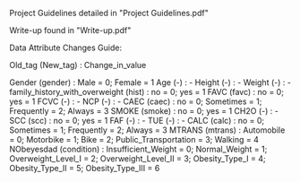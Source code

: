 Project Guidelines detailed in "Project Guidelines.pdf"

Write-up found in "Write-up.pdf"



Data Attribute Changes Guide:

Old_tag (New_tag) : Change_in_value

Gender (gender) : Male = 0; Female = 1
Age (-) : -
Height (-) : -
Weight (-) : -
family_history_with_overweight (hist) : no = 0; yes = 1
FAVC (favc) : no = 0; yes = 1
FCVC (-) : -
NCP (-) : -
CAEC (caec) : no = 0; Sometimes = 1; Frequently = 2; Always = 3
SMOKE (smoke) : no = 0; yes = 1
CH2O (-) : -
SCC (scc) : no = 0; yes = 1
FAF (-) : -
TUE (-) : -
CALC (calc) : no = 0; Sometimes = 1; Frequently = 2; Always = 3
MTRANS (mtrans) : Automobile = 0; Motorbike = 1; Bike = 2; Public_Transportation = 3; Walking = 4
NObeyesdad (condition) : Insufficient_Weight = 0; Normal_Weight = 1; Overweight_Level_I = 2; Overweight_Level_II = 3; 
                         Obesity_Type_I = 4; Obesity_Type_II = 5; Obesity_Type_III = 6
